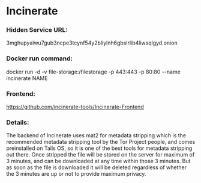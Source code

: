 # Incinerate

### Hidden Service URL:
3mghupyalwu7gub3ncpe3tcynf54y2bliylnh6gbslrlib4liwsqlgyd.onion


### Docker run command:
docker run -d -v file-storage:/filestorage -p 443:443 -p 80:80 --name incinerate NAME

### Frontend:
https://github.com/incinerate-tools/Incinerate-Frontend

### Details:

The backend of Incinerate uses mat2 for metadata stripping which is the recommended metadata stripping tool by the Tor Project people, and comes preinstalled on Tails OS, so it is one of the best tools for metadata stripping out there. Once stripped the file will be stored on the server for maximum of 3 minutes, and can be downloaded at any time within those 3 minutes. But as soon as the file is downloaded it will be deleted regardless of whether the 3 minutes are up or not to provide maximum privacy.
